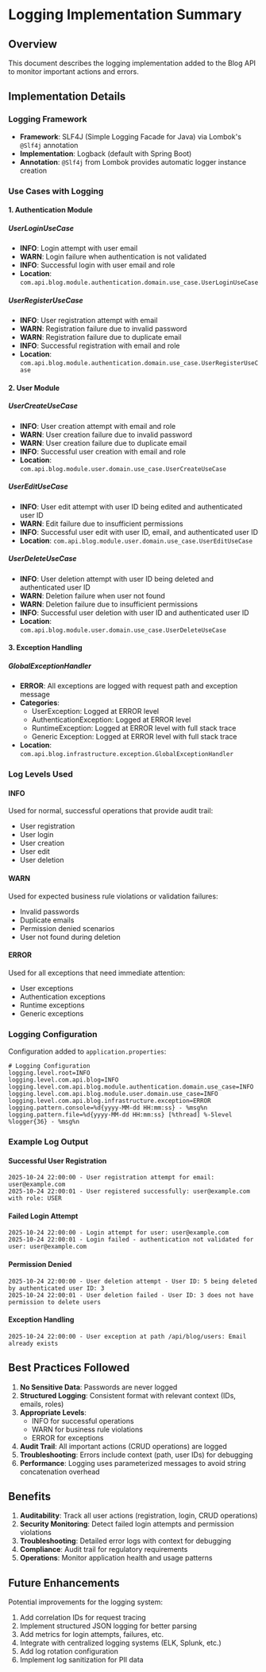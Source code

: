 # Logging Implementation Summary

## Overview
This document describes the logging implementation added to the Blog API to monitor important actions and errors.

## Implementation Details

### Logging Framework
- **Framework**: SLF4J (Simple Logging Facade for Java) via Lombok's `@Slf4j` annotation
- **Implementation**: Logback (default with Spring Boot)
- **Annotation**: `@Slf4j` from Lombok provides automatic logger instance creation

### Use Cases with Logging

#### 1. Authentication Module

##### UserLoginUseCase
- **INFO**: Login attempt with user email
- **WARN**: Login failure when authentication is not validated
- **INFO**: Successful login with user email and role
- **Location**: `com.api.blog.module.authentication.domain.use_case.UserLoginUseCase`

##### UserRegisterUseCase
- **INFO**: User registration attempt with email
- **WARN**: Registration failure due to invalid password
- **WARN**: Registration failure due to duplicate email
- **INFO**: Successful registration with email and role
- **Location**: `com.api.blog.module.authentication.domain.use_case.UserRegisterUseCase`

#### 2. User Module

##### UserCreateUseCase
- **INFO**: User creation attempt with email and role
- **WARN**: User creation failure due to invalid password
- **WARN**: User creation failure due to duplicate email
- **INFO**: Successful user creation with email and role
- **Location**: `com.api.blog.module.user.domain.use_case.UserCreateUseCase`

##### UserEditUseCase
- **INFO**: User edit attempt with user ID being edited and authenticated user ID
- **WARN**: Edit failure due to insufficient permissions
- **INFO**: Successful user edit with user ID, email, and authenticated user ID
- **Location**: `com.api.blog.module.user.domain.use_case.UserEditUseCase`

##### UserDeleteUseCase
- **INFO**: User deletion attempt with user ID being deleted and authenticated user ID
- **WARN**: Deletion failure when user not found
- **WARN**: Deletion failure due to insufficient permissions
- **INFO**: Successful user deletion with user ID and authenticated user ID
- **Location**: `com.api.blog.module.user.domain.use_case.UserDeleteUseCase`

#### 3. Exception Handling

##### GlobalExceptionHandler
- **ERROR**: All exceptions are logged with request path and exception message
- **Categories**:
  - UserException: Logged at ERROR level
  - AuthenticationException: Logged at ERROR level
  - RuntimeException: Logged at ERROR level with full stack trace
  - Generic Exception: Logged at ERROR level with full stack trace
- **Location**: `com.api.blog.infrastructure.exception.GlobalExceptionHandler`

### Log Levels Used

#### INFO
Used for normal, successful operations that provide audit trail:
- User registration
- User login
- User creation
- User edit
- User deletion

#### WARN
Used for expected business rule violations or validation failures:
- Invalid passwords
- Duplicate emails
- Permission denied scenarios
- User not found during deletion

#### ERROR
Used for all exceptions that need immediate attention:
- User exceptions
- Authentication exceptions
- Runtime exceptions
- Generic exceptions

### Logging Configuration

Configuration added to `application.properties`:

```properties
# Logging Configuration
logging.level.root=INFO
logging.level.com.api.blog=INFO
logging.level.com.api.blog.module.authentication.domain.use_case=INFO
logging.level.com.api.blog.module.user.domain.use_case=INFO
logging.level.com.api.blog.infrastructure.exception=ERROR
logging.pattern.console=%d{yyyy-MM-dd HH:mm:ss} - %msg%n
logging.pattern.file=%d{yyyy-MM-dd HH:mm:ss} [%thread] %-5level %logger{36} - %msg%n
```

### Example Log Output

#### Successful User Registration
```
2025-10-24 22:00:00 - User registration attempt for email: user@example.com
2025-10-24 22:00:01 - User registered successfully: user@example.com with role: USER
```

#### Failed Login Attempt
```
2025-10-24 22:00:00 - Login attempt for user: user@example.com
2025-10-24 22:00:01 - Login failed - authentication not validated for user: user@example.com
```

#### Permission Denied
```
2025-10-24 22:00:00 - User deletion attempt - User ID: 5 being deleted by authenticated user ID: 3
2025-10-24 22:00:01 - User deletion failed - User ID: 3 does not have permission to delete users
```

#### Exception Handling
```
2025-10-24 22:00:00 - User exception at path /api/blog/users: Email already exists
```

## Best Practices Followed

1. **No Sensitive Data**: Passwords are never logged
2. **Structured Logging**: Consistent format with relevant context (IDs, emails, roles)
3. **Appropriate Levels**: 
   - INFO for successful operations
   - WARN for business rule violations
   - ERROR for exceptions
4. **Audit Trail**: All important actions (CRUD operations) are logged
5. **Troubleshooting**: Errors include context (path, user IDs) for debugging
6. **Performance**: Logging uses parameterized messages to avoid string concatenation overhead

## Benefits

1. **Auditability**: Track all user actions (registration, login, CRUD operations)
2. **Security Monitoring**: Detect failed login attempts and permission violations
3. **Troubleshooting**: Detailed error logs with context for debugging
4. **Compliance**: Audit trail for regulatory requirements
5. **Operations**: Monitor application health and usage patterns

## Future Enhancements

Potential improvements for the logging system:

1. Add correlation IDs for request tracing
2. Implement structured JSON logging for better parsing
3. Add metrics for login attempts, failures, etc.
4. Integrate with centralized logging systems (ELK, Splunk, etc.)
5. Add log rotation configuration
6. Implement log sanitization for PII data

